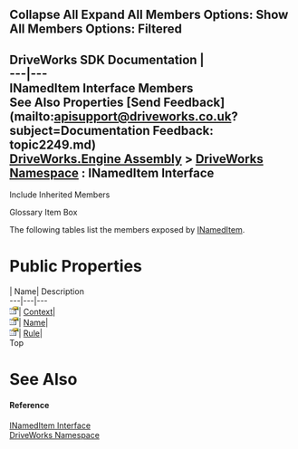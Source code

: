 Collapse All Expand All Members Options: Show All  Members Options: Filtered   
---  
DriveWorks SDK Documentation  |   
---|---  
INamedItem Interface Members   
See Also Properties [Send Feedback](mailto:apisupport@driveworks.co.uk?subject=Documentation Feedback: topic2249.md)  
[DriveWorks.Engine Assembly](topic2156.md) > [DriveWorks Namespace](topic2159.md) : INamedItem Interface  
---  
  
Include Inherited Members    


Glossary Item Box

The following tables list the members exposed by [INamedItem](topic2249.md).

# Public Properties

| Name| Description  
---|---|---  
![ Property](dotnetimages/Property.gif)| [Context](topic2254.md)|   
![ Property](dotnetimages/Property.gif)| [Name](topic2255.md)|   
![ Property](dotnetimages/Property.gif)| [Rule](topic2256.md)|   
Top

# See Also

#### Reference

[INamedItem Interface](topic2249.md)   
[DriveWorks Namespace](topic2159.md)


